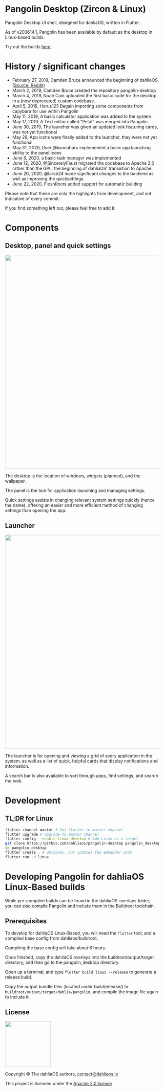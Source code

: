 # Pangolin Desktop (Zircon & Linux)

Pangolin Desktop UI shell, designed for dahliaOS, written in Flutter.

As of v200614.1, Pangolin has been available by default as the desktop in Linux-based builds. 

Try out the builds [here](https://web.dahliaos.io).

# History / significant changes

+ February 27, 2019, Camden Bruce announced the beginning of dahliaOS ([Source: Reddit](https://www.reddit.com/r/Fuchsia/comments/av6tja/fuchsia_fork_dahlia_os/))
+ March 2, 2019, Camden Bruce created the repository pangolin-desktop 
+ March 4, 2019, Noah Cain uploaded the first basic code for the desktop in a (now deprecated) custom codebase. 
+ April 5, 2019, Horus125 Begain importing some components from capybara for use within Pangolin
+ May 11, 2019, A basic calculator application was added to the system
+ May 17, 2019, A Text editor called "Petal" was merged into Pangolin
+ June 30, 2019, The launcher was given an updated look featuring cards, was not yet functional
+ May 26, App icons were finally added to the launcher, they were not yet functional
+ May 31, 2020, User @kanouharu implemented a basic app launching ability to the panel icons
+ June 6, 2020, a basic task manager was implemented
+ June 12, 2020, @SincerelyFaust migrated the codebase to Apache 2.0 rather than the GPL, the beginning of dahliaOS' transistion to Apache.
+ June 20, 2020, @larsb24 made significant changes to the backend as well as improving the quicksettings. 
+ June 22, 2020, FleshRoots added support for automatic building

Please note that these are only the highlights from development, and not indicative of every commit. 

If you find something left out, please feel free to add it.

# Components


## Desktop, panel and quick settings

<div align=center>
<img width="700" src="../img//screenshot/201215/desktoppanels.png"/>
</div>

The desktop is the location of windows, widgets (planned), and the wallpaper.

The panel is the hub for application launching and managing settings.

Quick settings assists in changing relevant system settings quickly (hence the name), offering an easier and more efficient method of changing settings than opening the app.

## Launcher

<div align=center>
<img width="700" src="../img/screenshot/201215/launcher.png"/>
</div>

The launcher is for opening and viewing a grid of every application in the system, as well as a list of quick, helpful cards that display notifications and information. 

A search bar is also available to sort through apps, find settings, and search the web. 

# Development

## TL;DR for Linux

```bash
flutter channel master # Set flutter to master channel
flutter upgrade # Upgrade to master channel
flutter config --enable-linux-desktop # Add Linux as a target
git clone https://github.com/dahliaos/pangolin-desktop pangolin_desktop # Clone the repo
cd pangolin_desktop
flutter create . # Optional, but updates the embedder code
flutter run -d linux
```

# Developing Pangolin for dahliaOS Linux-Based builds

While pre-compiled builds can be found in the dahliaOS-overlays folder, you can also compile Pangolin and include them in the Buildroot toolchain.

## Prerequisites

To develop for dahliaOS Linux-Based, you will need the `flutter` tool, and a compiled base config from dahliaos/buildroot. 

Compiling the base config will take about 6 hours. 

Once finished, copy the dahliaOS overlays into the buildroot/output/target directory, and then go to the pangolin_desktop directory. 

Open up a terminal, and type `flutter build linux --release` to generate a release build. 

Copy the output bundle files (located under build/release/) to `buildroot/output/target/dahlia/pangolin`, and compile the image file again to include it. 

## License

<div align=left>
<img width="150" src="../img/footer/logo.png"/>
</div>

Copyright © The dahliaOS authors, contact@dahliaos.io

This project is licensed under the [Apache 2.0 license](../LICENSE)
